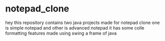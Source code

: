 # notepad_clone
hey this repository contains two java projects made for notepad clone one is simple notepad and other is advanced notepad
it has some colle formatting features made using swing a frame of java 
